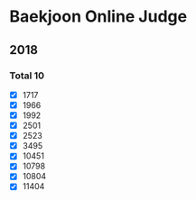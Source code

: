 # Baekjoon Online Judge

## 2018

### Total 10

- [x] 1717
- [x] 1966
- [x] 1992
- [x] 2501
- [x] 2523
- [x] 3495
- [x] 10451
- [x] 10798
- [x] 10804
- [x] 11404